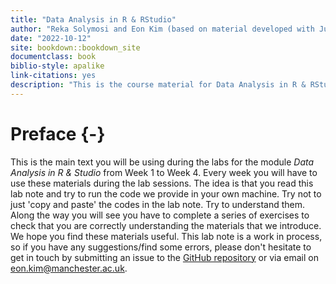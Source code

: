```yaml
--- 
title: "Data Analysis in R & RStudio"
author: "Reka Solymosi and Eon Kim (based on material developed with Juanjo Medina)"
date: "2022-10-12"
site: bookdown::bookdown_site
documentclass: book
biblio-style: apalike
link-citations: yes
description: "This is the course material for Data Analysis in R & RStudio."
---
```


# Preface {-}

This is the main text you will be using during the labs for the module *Data Analysis in R & Studio* from Week 1 to Week 4. Every week you will have to use these materials during the lab sessions. The idea is that you read this lab note and try to run the code we provide in your own machine. Try not to just 'copy and paste' the codes in the lab note. Try to understand them. Along the way you will see you have to complete a series of exercises to check that you are correctly understanding the materials that we introduce. We hope you find these materials useful. This lab note is a work in process, so if you have any suggestions/find some errors, please don't hesitate to get in touch by submitting an issue to the [GitHub repository](https://github.com/eonk/dar_book) or via email on eon.kim@manchester.ac.uk.

